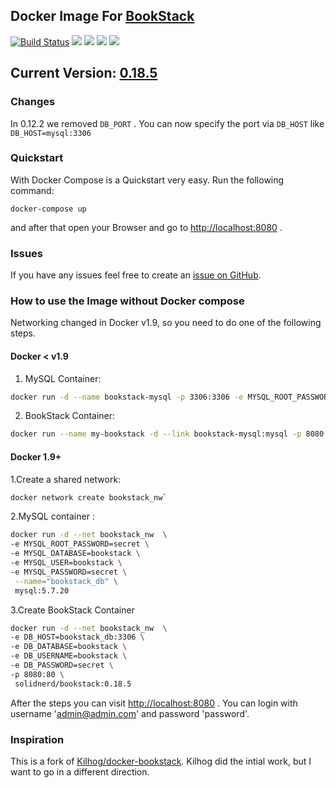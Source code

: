 ## Docker Image For [BookStack](https://github.com/ssddanbrown/BookStack)

[![Build Status](https://travis-ci.org/solidnerd/docker-bookstack.svg?branch=master)](https://travis-ci.org/solidnerd/docker-bookstack) [![](https://images.microbadger.com/badges/image/solidnerd/bookstack.svg)](https://microbadger.com/images/solidnerd/bookstack "Get your own image badge on microbadger.com") [![](https://images.microbadger.com/badges/commit/solidnerd/bookstack.svg)](https://microbadger.com/images/solidnerd/bookstack "Get your own commit badge on microbadger.com") [![](https://images.microbadger.com/badges/version/solidnerd/bookstack.svg)](https://microbadger.com/images/solidnerd/bookstack "Get your own version badge on microbadger.com") [![](https://images.microbadger.com/badges/license/solidnerd/bookstack.svg)](https://microbadger.com/images/solidnerd/bookstack "Get your own license badge on microbadger.com")

## Current Version: [0.18.5](https://github.com/SolidNerd/docker-bookstack/blob/master/Dockerfile)

### Changes
In 0.12.2 we removed `DB_PORT` . You can now specify the port via `DB_HOST` like `DB_HOST=mysql:3306`

### Quickstart
With Docker Compose is a Quickstart very easy. Run the following command:

```
docker-compose up
```

and after that open your Browser and go to [http://localhost:8080](http://localhost:8080) .

### Issues

If you have any issues feel free to create an [issue on GitHub](https://github.com/solidnerd/docker-bookstack/issues).


### How to use the Image without Docker compose
Networking changed in Docker v1.9, so you need to do one of the following steps.

#### Docker < v1.9
1. MySQL Container:
```bash
docker run -d --name bookstack-mysql -p 3306:3306 -e MYSQL_ROOT_PASSWORD=secret -e MYSQL_DATABASE=bookstack -e MYSQL_USER=bookstack -e MYSQL_PASSWORD=secret mysql:5.7.20
```
2. BookStack Container:
```bash
docker run --name my-bookstack -d --link bookstack-mysql:mysql -p 8080:80 solidnerd/bookstack:0.18.5
```

#### Docker 1.9+

1.Create a shared network:

```bash
docker network create bookstack_nw`
```

2.MySQL container :
```bash
docker run -d --net bookstack_nw  \
-e MYSQL_ROOT_PASSWORD=secret \
-e MYSQL_DATABASE=bookstack \
-e MYSQL_USER=bookstack \
-e MYSQL_PASSWORD=secret \
 --name="bookstack_db" \
 mysql:5.7.20
```


3.Create BookStack Container

```bash
docker run -d --net bookstack_nw  \
-e DB_HOST=bookstack_db:3306 \
-e DB_DATABASE=bookstack \
-e DB_USERNAME=bookstack \
-e DB_PASSWORD=secret \
-p 8080:80 \
 solidnerd/bookstack:0.18.5
```

After the steps you can visit [http://localhost:8080](http://localhost:8080) . You can login with username 'admin@admin.com' and password 'password'.


### Inspiration

This is a fork of [Kilhog/docker-bookstack](https://github.com/Kilhog/docker-bookstack). Kilhog did the intial work, but I want to go in a different direction.

